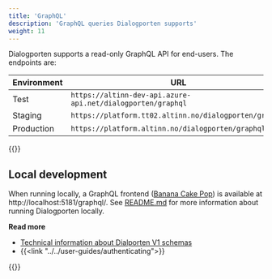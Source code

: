 ```yaml
---
title: 'GraphQL'
description: 'GraphQL queries Dialogporten supports'
weight: 11
---
```


Dialogporten supports a read-only GraphQL API for end-users. The endpoints are:

| Environment | URL                                                                                |
| ----------- | ---------------------------------------------------------------------------------- |
| Test        | `https://altinn-dev-api.azure-api.net/dialogporten/graphql`                        |
| Staging     | `https://platform.tt02.altinn.no/dialogporten/graphql`                             |
| Production  | `https://platform.altinn.no/dialogporten/graphql`                                  |

{{<displayFootnotes>}}

## Local development
When running locally, a GraphQL frontend ([Banana Cake Pop](https://chillicream.com/products/bananacakepop)) is available at http://localhost:5181/graphql/. See [README.md](https://github.com/digdir/dialogporten/blob/main/README.md) for more information about running Dialogporten locally.

**Read more**
* [Technical information about Dialporten V1 schemas](https://github.com/digdir/dialogporten/tree/main/docs/schema/V1)
* {{<link "../../user-guides/authenticating">}}

{{<children />}}
